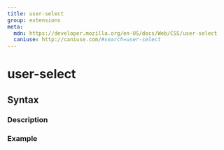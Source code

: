 ```yaml
---
title: user-select
group: extensions
meta:
  mdn: https://developer.mozilla.org/en-US/docs/Web/CSS/user-select
  caniuse: http://caniuse.com/#search=user-select
---
```


# user-select
<!--- Introduction for user-select, keep it brief and set the overall context -->

## Syntax
<!--- Introduce the various syntax for user-select -->

### Description
<!--- For each major section of syntax, provide a description explaining its usage further -->

### Example
<!--- Provide code examples for the syntax block you're currently describing -->